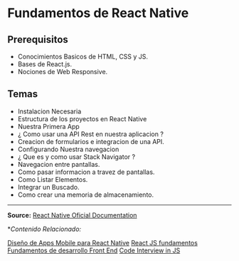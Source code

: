 # Fundamentos de React Native

## Prerequisitos

* Conocimientos Basicos de HTML, CSS y JS.
* Bases de React.js.
* Nociones de Web Responsive.

## Temas

* Instalacion Necesaria
* Estructura de los proyectos en React Native
* Nuestra Primera App
* ¿ Como usar una API Rest en nuestra aplicacion ?
* Creacion de formularios e integracion de una API.
* Configurando Nuestra navegacion
* ¿ Que es y como usar Stack Navigator ?
* Navegacion entre pantallas.
* Como pasar informacion a travez de pantallas.
* Como Listar Elementos.
* Integrar un Buscado.
* Como crear una memoria de almacenamiento.


___

**Source:** [React Native Oficial Documentation]() 

**Contenido Relacionado:* 

[Diseño de Apps Mobile para React Native]()
[React JS fundamentos]()
[Fundamentos de desarrollo Front End]()
[Code Interview in JS]()
